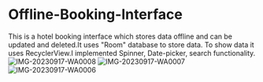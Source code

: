 # Offline-Booking-Interface

This is a hotel booking interface which stores data offline and can be updated and deleted.It uses "Room" database to store data. To show data it uses RecyclerView.I implemented Spinner, Date-picker, search functionality.
![IMG-20230917-WA0008](https://github.com/MahabirNeogy/Offline-Booking-Interface/assets/90251647/bef11bb6-8f91-401b-b994-c20bd5596429)
![IMG-20230917-WA0007](https://github.com/MahabirNeogy/Offline-Booking-Interface/assets/90251647/0416c118-eb74-4865-b20e-2a62cf74c155)
![IMG-20230917-WA0006](https://github.com/MahabirNeogy/Offline-Booking-Interface/assets/90251647/c560cfe2-f1ed-4079-ac1c-82168a0714c6)
